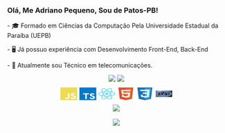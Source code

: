 ### Olá, Me Adriano Pequeno, Sou de Patos-PB!
</hr>

\- 🎓 Formado em Ciências da Computação Pela Universidade Estadual da Paraíba (UEPB)

\- 🖥️ Já possuo experiência com Desenvolvimento Front-End, Back-End 

\- 💼 Atualmente sou Técnico em telecomunicações.

<div align="center">

  <img height="180em" src="https://github-readme-stats.vercel.app/api?username=adrianopequeno&show_icons=true&theme=synthwave&include_all_commits=true&count_private=true"/>

  <img height="180em" src="https://github-readme-stats.vercel.app/api/top-langs/?username=adrianopequeno&layout=compact&langs_count=7&theme=synthwave"/>

</div>
<div align="center" style="margin:10px">
  <img align="center" alt="Ramon-Js" height="30" width="40" src="https://raw.githubusercontent.com/devicons/devicon/master/icons/javascript/javascript-plain.svg">

  <img align="center" alt="Ramon-Ts" height="30" width="40" src="https://raw.githubusercontent.com/devicons/devicon/master/icons/typescript/typescript-plain.svg">

  <img align="center" alt="Ramon-React" height="30" width="40" src="https://raw.githubusercontent.com/devicons/devicon/master/icons/react/react-original.svg">

  <img align="center" alt="Ramon-HTML" height="30" width="40" src="https://raw.githubusercontent.com/devicons/devicon/master/icons/html5/html5-original.svg">

  <img align="center" alt="Ramon-CSS" height="30" width="40" src="https://raw.githubusercontent.com/devicons/devicon/master/icons/css3/css3-original.svg">

  <img align="center" alt="Ramon-PHP" height="30" width="40" src="https://raw.githubusercontent.com/devicons/devicon/master/icons/php/php-original.svg">

</div>
<div align="center">
  <a href = "mailto:adrian.pekeno@gmail.com"><img src="https://img.shields.io/badge/-Gmail-%23333?style=for-the-badge&logo=gmail&logoColor=white" target="_blank"></a>

  <a href="https://www.linkedin.com/in/adrianopequeno" target="_blank"><img src="https://img.shields.io/badge/-LinkedIn-%230077B5?style=for-the-badge&logo=linkedin&logoColor=white" target="_blank"></a> 

</div>
